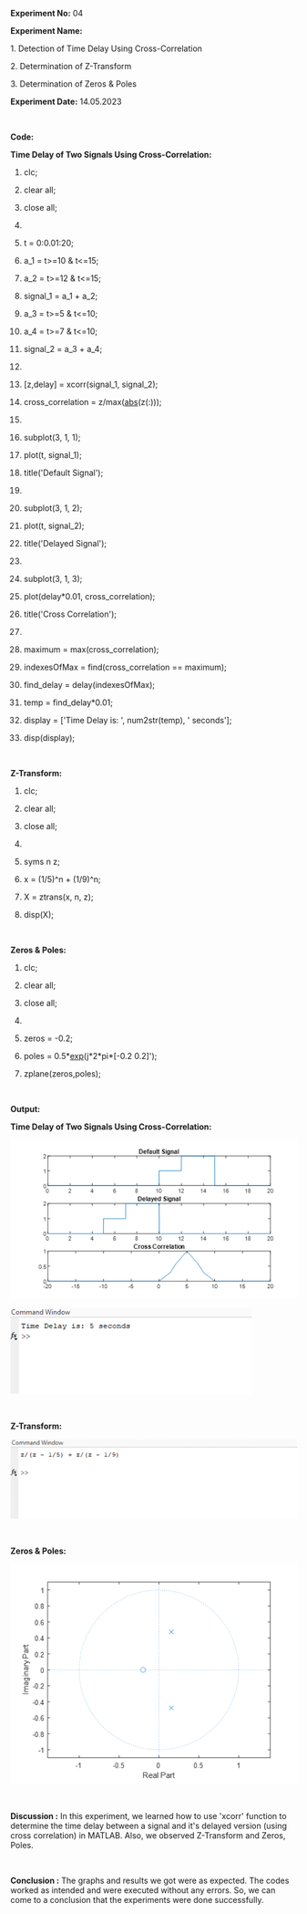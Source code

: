 **Experiment No:** 04

**Experiment Name:**

1\. Detection of Time Delay Using Cross-Correlation

2\. Determination of Z-Transform

3\. Determination of Zeros & Poles

**Experiment Date:** 14.05.2023

<br>

**Code:**

**Time Delay of Two Signals Using Cross-Correlation:**

1.  clc;

2.  clear all;

3.  close all;

4.   

5.  t = 0:0.01:20;

6.  a_1 = t\>=10 & t\<=15;

7.  a_2 = t\>=12 & t\<=15;

8.  signal_1 = a_1 + a_2;

9.  a_3 = t\>=5 & t\<=10;

10. a_4 = t\>=7 & t\<=10;

11. signal_2 = a_3 + a_4;

12.  

13. \[z,delay\] = xcorr(signal_1, signal_2);

14. cross_correlation =
    z/max([abs](http://www.opengroup.org/onlinepubs/009695399/functions/abs.html)(z(:)));

15.  

16. subplot(3, 1, 1);

17. plot(t, signal_1);

18. title(\'Default Signal\');

19.  

20. subplot(3, 1, 2);

21. plot(t, signal_2);

22. title(\'Delayed Signal\');

23.  

24. subplot(3, 1, 3);

25. plot(delay\*0.01, cross_correlation);

26. title(\'Cross Correlation\');

27.  

28. maximum = max(cross_correlation);

29. indexesOfMax = find(cross_correlation == maximum);

30. find_delay = delay(indexesOfMax);

31. temp = find_delay\*0.01;

32. display = \[\'Time Delay is: \', num2str(temp), \' seconds\'\];

33. disp(display);

<br>

**Z-Transform:**

1.  clc;

2.  clear all;

3.  close all;

4.   

5.  syms n z;

6.  x = (1/5)\^n + (1/9)\^n;

7.  X = ztrans(x, n, z);

8.  disp(X);

<br>

**Zeros & Poles:**

1.  clc;

2.  clear all;

3.  close all;

4.   

5.  zeros = -0.2;

6.  poles =
    0.5\*[exp](http://www.opengroup.org/onlinepubs/009695399/functions/exp.html)(j\*2\*pi\*\[-0.2
    0.2\]\');

7.  zplane(zeros,poles);

<br>

**Output:**

**Time Delay of Two Signals Using Cross-Correlation:**

![](media/image1.png)

![](media/image2.png)

<br>


 **Z-Transform:**

![](media/image3.png)

<br>

**Zeros & Poles:**

![](media/image4.png)



<br>

**Discussion :** In this experiment, we learned how to use 'xcorr'
function to determine the time delay between a signal and it's delayed
version (using cross correlation) in MATLAB. Also, we observed
Z-Transform and Zeros, Poles.

<br>

**Conclusion :** The graphs and results we got were as expected. The
codes worked as intended and were executed without any errors. So, we
can come to a conclusion that the experiments were done successfully.
